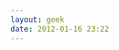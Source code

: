 ```yaml
---
layout: geek
date: 2012-01-16 23:22
---
```

<pre id='1' style='display:none'>
localhost$ <span id="2" style="display:none">ssh jon@interoperate.co.uk</span>
<span id="3" style="display:none">jon@interoperate.co.uk's password:</span>
<span id="4" style="display:none">Last login: Thu Jan 1 00:00:00 1971 from host-122.32.12.32.spacecadet.org</span>
<span id="5" style="display:none">Have a lot of fun...</span>
<span id="6" style='display:none'>interoperate.co.uk$ <span id="7" style="display:none">tree -d ~</span>
<span id="8" style="display:none">/home/jon
├── <a href="/about">about</a>
├── my-band
|   └── <a href="http://www.thereason.net">the-reason</a>
├── blog
|   ├── <a href="{{ root_url }}/">blog</a>
|   └── <a href="{{ root_url }}/blog/archives">archive</a>
├── clients
|   ├── <a href="http://www.saneftolling.co.uk">sanef-tolling</a>
|   ├── <a href="http://www.whizzytickets.com">whizzytickets</a>
|   └── <a href="http://tfl.interoperate.co.uk">tfl</a>
├── code
|   └── <a href="http://github.com/jonwade/">github</a>
├── <a href="/contact">contact</a>
└── social_media
    ├── <a href="https://twitter.com/#!/Interoper8">twitter</a>
    ├── <a href="http://www.facebook.com/pages/Interoperate/344511882244934">facebook</a>
    ├── <a href="http://www.linkedin.com/in/jonwade">linkedin</a>
    └── <a href="https://plus.google.com/109744129508056468090">google+</a>
interoperate.co.uk$ <span id="cursor">&nbsp;</span></span></span>
</pre>
